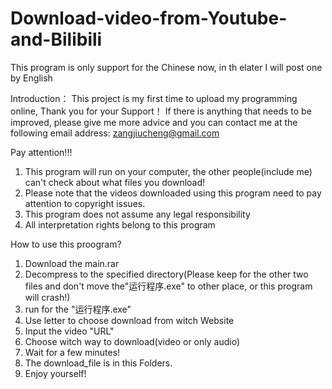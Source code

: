 # Download-video-from-Youtube-and-Bilibili
This program is only support for the Chinese now, in th elater I will post one by English

Introduction：
This project is my first time to upload my programming online, Thank you for your Support！
If there is anything that needs to be improved, please give me more advice and you can contact me at the following email address: zangjiucheng@gmail.com

Pay attention!!!
1. This program will run on your computer, the other people(include me) can't check about what files you download!
2. Please note that the videos downloaded using this program need to pay attention to copyright issues.
3. This program does not assume any legal responsibility
4. All interpretation rights belong to this program


How to use this proogram?
1. Download the main.rar
2. Decompress to the specified directory(Please keep for the other two files and don't move the"运行程序.exe" to other place, or this program will crash!)
3. run for the "运行程序.exe"
4. Use letter to choose download from witch Website
5. Input the video "URL" 
6. Choose witch way to download(video or only audio)
7. Wait for a few minutes!
8. The download_file is in this Folders.
9. Enjoy yourself!
